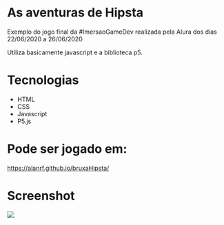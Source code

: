 # As aventuras de Hipsta
Exemplo do jogo final da #ImersaoGameDev realizada pela Alura dos dias 22/06/2020 a 26/06/2020

Utiliza basicamente javascript e a biblioteca p5.

# Tecnologias
* HTML
* CSS
* Javascript
* P5.js


# Pode ser jogado em:
https://alanrf.github.io/bruxaHipsta/


# Screenshot 
![](https://github.com/alanrf/bruxaHipsta/blob/master/Screenshot.png?raw=true)
